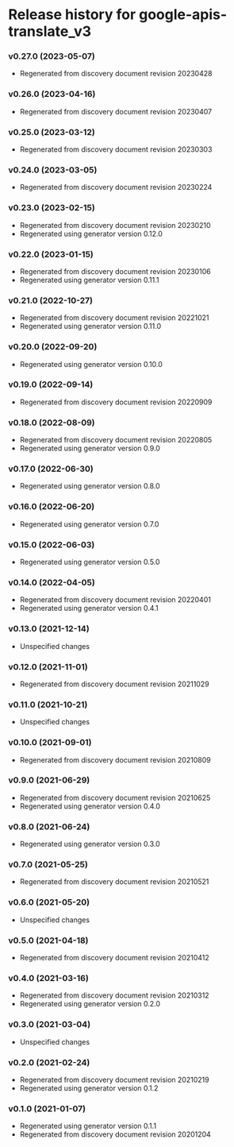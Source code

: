 # Release history for google-apis-translate_v3

### v0.27.0 (2023-05-07)

* Regenerated from discovery document revision 20230428

### v0.26.0 (2023-04-16)

* Regenerated from discovery document revision 20230407

### v0.25.0 (2023-03-12)

* Regenerated from discovery document revision 20230303

### v0.24.0 (2023-03-05)

* Regenerated from discovery document revision 20230224

### v0.23.0 (2023-02-15)

* Regenerated from discovery document revision 20230210
* Regenerated using generator version 0.12.0

### v0.22.0 (2023-01-15)

* Regenerated from discovery document revision 20230106
* Regenerated using generator version 0.11.1

### v0.21.0 (2022-10-27)

* Regenerated from discovery document revision 20221021
* Regenerated using generator version 0.11.0

### v0.20.0 (2022-09-20)

* Regenerated using generator version 0.10.0

### v0.19.0 (2022-09-14)

* Regenerated from discovery document revision 20220909

### v0.18.0 (2022-08-09)

* Regenerated from discovery document revision 20220805
* Regenerated using generator version 0.9.0

### v0.17.0 (2022-06-30)

* Regenerated using generator version 0.8.0

### v0.16.0 (2022-06-20)

* Regenerated using generator version 0.7.0

### v0.15.0 (2022-06-03)

* Regenerated using generator version 0.5.0

### v0.14.0 (2022-04-05)

* Regenerated from discovery document revision 20220401
* Regenerated using generator version 0.4.1

### v0.13.0 (2021-12-14)

* Unspecified changes

### v0.12.0 (2021-11-01)

* Regenerated from discovery document revision 20211029

### v0.11.0 (2021-10-21)

* Unspecified changes

### v0.10.0 (2021-09-01)

* Regenerated from discovery document revision 20210809

### v0.9.0 (2021-06-29)

* Regenerated from discovery document revision 20210625
* Regenerated using generator version 0.4.0

### v0.8.0 (2021-06-24)

* Regenerated using generator version 0.3.0

### v0.7.0 (2021-05-25)

* Regenerated from discovery document revision 20210521

### v0.6.0 (2021-05-20)

* Unspecified changes

### v0.5.0 (2021-04-18)

* Regenerated from discovery document revision 20210412

### v0.4.0 (2021-03-16)

* Regenerated from discovery document revision 20210312
* Regenerated using generator version 0.2.0

### v0.3.0 (2021-03-04)

* Unspecified changes

### v0.2.0 (2021-02-24)

* Regenerated from discovery document revision 20210219
* Regenerated using generator version 0.1.2

### v0.1.0 (2021-01-07)

* Regenerated using generator version 0.1.1
* Regenerated from discovery document revision 20201204

